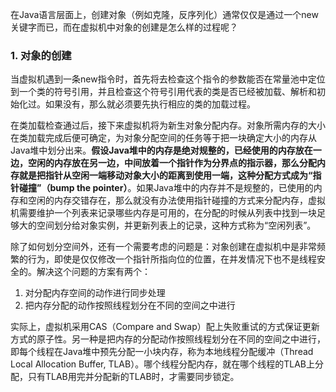 在Java语言层面上，创建对象（例如克隆，反序列化）通常仅仅是通过一个new关键字而已，而在虚拟机中对象的创建是怎么样的过程呢？

### 1. 对象的创建

当虚拟机遇到一条new指令时，首先将去检查这个指令的参数能否在常量池中定位到一个类的符号引用，并且检查这个符号引用代表的类是否已经被加载、解析和初始化过。如果没有，那么就必须要先执行相应的类的加载过程。

在类加载检查通过后，接下来虚拟机将为新生对象分配内存。对象所需内存的大小在类加载完成后便可确定，为对象分配空间的任务等于把一块确定大小的内存从Java堆中划分出来。**假设Java堆中的内存是绝对规整的，已经使用的内存放在一边，空闲的内存放在另一边，中间放着一个指针作为分界点的指示器，那么分配内存就是把指针从空闲一端移动对象大小的距离到使用一端，这种分配方式成为“指针碰撞”（bump the pointer）**。如果Java堆中的内存并不是规整的，已使用的内存和空闲的内存交错存在，那么就没有办法使用指针碰撞的方式来分配内存，虚拟机需要维护一个列表来记录哪些内存是可用的，在分配的时候从列表中找到一块足够大的空间划分给对象实例，并更新列表上的记录，这种方式称为“空闲列表”。

除了如何划分空间外，还有一个需要考虑的问题是：对象创建在虚拟机中是非常频繁的行为，即使是仅仅修改一个指针所指向位的位置，在并发情况下也不是线程安全的。解决这个问题的方案有两个：

1. 对分配内存空间的动作进行同步处理
2. 把内存分配的动作按照线程划分在不同的空间之中进行

实际上，虚拟机采用CAS（Compare and Swap）配上失败重试的方式保证更新方式的原子性。另一种是把内存的分配动作按照线程划分在不同的空间之中进行，即每个线程在Java堆中预先分配一小块内存，称为本地线程分配缓冲（Thread Local Allocation Buffer, TLAB）。哪个线程分配内存，就在哪个线程的TLAB上分配，只有TLAB用完并分配新的TLAB时，才需要同步锁定。
